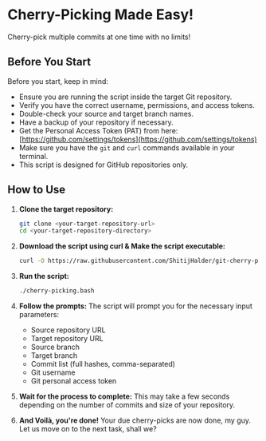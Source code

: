# Cherry-Picking Made Easy!

Cherry-pick multiple commits at one time with no limits!

## Before You Start
Before you start, keep in mind:
- Ensure you are running the script inside the target Git repository.
- Verify you have the correct username, permissions, and access tokens.
- Double-check your source and target branch names.
- Have a backup of your repository if necessary.
- Get the Personal Access Token (PAT) from here: [https://github.com/settings/tokens](https://github.com/settings/tokens)
- Make sure you have the `git` and `curl` commands available in your terminal.
- This script is designed for GitHub repositories only.

## How to Use

1. **Clone the target repository:**
   ```bash
   git clone <your-target-repository-url>
   cd <your-target-repository-directory>
2. **Download the script using curl & Make the script executable:**
    ```bash
   curl -O https://raw.githubusercontent.com/ShitijHalder/git-cherry-picking/main/cherry-picking.bash && chmod +x cherry-picking.bash
3. **Run the script:**  
     ```bash    
     ./cherry-picking.bash
4. **Follow the prompts:**
   The script will prompt you for the necessary input parameters:
   - Source repository URL
   - Target repository URL
   - Source branch
   - Target branch
   - Commit list (full hashes, comma-separated)
   - Git username
   - Git personal access token
5. **Wait for the process to complete:**
      This may take a few seconds depending on the number of commits and size of your repository.

6. **And Voilà, you're done!**
      Your due cherry-picks are now done, my guy. Let us move on to the next task, shall we?  
